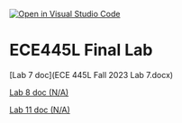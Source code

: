 [![Open in Visual Studio Code](https://classroom.github.com/assets/open-in-vscode-718a45dd9cf7e7f842a935f5ebbe5719a5e09af4491e668f4dbf3b35d5cca122.svg)](https://classroom.github.com/online_ide?assignment_repo_id=12479442&assignment_repo_type=AssignmentRepo)
# ECE445L Final Lab

[Lab 7 doc](ECE 445L Fall 2023 Lab 7.docx)

[Lab 8 doc (N/A)](Lab08.docx)

[Lab 11 doc (N/A)](Lab11.docx)
